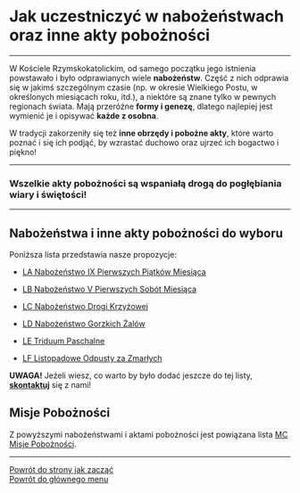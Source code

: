 # Jak uczestniczyć w nabożeństwach oraz inne akty pobożności
---
W Kościele Rzymskokatolickim, od samego początku jego istnienia powstawało i było odprawianych wiele **nabożeństw**. Część z nich odprawia się w jakimś szczególnym czasie (np. w okresie Wielkiego Postu, w określonych miesiącach roku, itd.), a niektóre są znane tylko w pewnych regionach świata. Mają przeróżne **formy i genezę**, dlatego najlepiej jest wymienić je i opisywać **każde z osobna**.

W tradycji zakorzeniły się też **inne obrzędy i pobożne akty**, które warto poznać i się ich podjąć, by wzrastać duchowo oraz ujrzeć ich bogactwo i piękno!

---
### Wszelkie akty pobożności są wspaniałą drogą do pogłębiania wiary i świętości!

---

## Nabożeństwa i inne akty pobożności do wyboru
Poniższa lista przedstawia nasze propozycje:
- [<span class="status status-list"><span class="status status-worship">LA</span> Nabożeństwo IX Pierwszych Piątków Miesiąca</span>](nabozenstwo_ix_pierwszych_piatkow_miesiaca.md)

- [<span class="status status-list"><span class="status status-worship">LB</span> Nabożeństwo V Pierwszych Sobót Miesiąca</span>](nabozenstwo_v_pierwszych_sobot_miesiaca.md)

- [<span class="status status-list"><span class="status status-worship">LC</span> Nabożeństwo Drogi Krzyżowej</span>](nabozenstwo_drogi_krzyzowej.md)

- [<span class="status status-list"><span class="status status-worship">LD</span> Nabożeństwo Gorzkich Żalów</span>](nabozenstwo_gorzkich_zalow.md)

- [<span class="status status-list"><span class="status status-worship">LE</span> Triduum Paschalne</span>](triduum_paschalne.md)

- [<span class="status status-list"><span class="status status-worship">LF</span> Listopadowe Odpusty za Zmarłych</span>](listopadowe_odpusty_za_zmarlych.md)

**UWAGA!** Jeżeli wiesz, co warto by było dodać jeszcze do tej listy, [**skontaktuj**](https://pl.gratiadei.org#kontakt) się z nami!

## Misje Pobożności
Z powyższymi nabożeństwami i aktami pobożności jest powiązana lista [<span class="status status-list"><span class="status status-mission">MC</span> Misje Pobożności</span>](misje_poboznosci.md).

---
[Powrót do strony jak zacząć](jak_zaczac.md#jak-zaczac-nabozenstwa-oraz-inne-akty-poboznosci)  
[Powrót do głównego menu](index.md)
